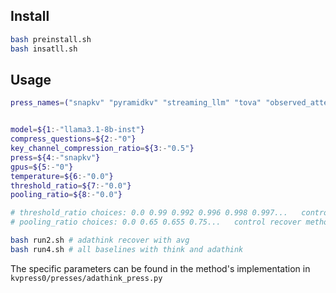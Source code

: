 


## Install

```bash
bash preinstall.sh
bash insatll.sh
```

## Usage

```bash
press_names=("snapkv" "pyramidkv" "streaming_llm" "tova" "observed_attention" "expected_attention")


model=${1:-"llama3.1-8b-inst"}
compress_questions=${2:-"0"}
key_channel_compression_ratio=${3:-"0.5"}
press=${4:-"snapkv"}
gpus=${5:-"0"}
temperature=${6:-"0.0"}
threshold_ratio=${7:-"0.0"}
pooling_ratio=${8:-"0.0"}

# threshold_ratio choices: 0.0 0.99 0.992 0.996 0.998 0.997...   control dynamic group and topp
# pooling_ratio choices: 0.0 0.65 0.655 0.75...   control recover method  6* is exp and 7* is norm

bash run2.sh # adathink recover with avg
bash run4.sh # all baselines with think and adathink
```

The specific parameters can be found in the method's implementation in `kvpress0/presses/adathink_press.py`